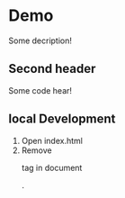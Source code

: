 # Demo 

Some decription!

## Second header 

Some code hear! 

## local Development

1. Open index.html 
2. Remove <p> tag in document </p>. 
